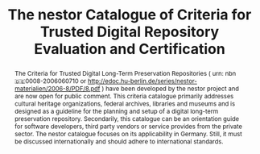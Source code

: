 ---
abstract: 'The Criteria for Trusted Digital Long-Term Preservation Repositories (
  urn: nbn:de:0008-2006060710 or http://edoc.hu-berlin.de/series/nestor-materialien/2006-8/PDF/8.pdf
  ) have been developed by the nestor project and are now open for public comment.
  This criteria catalogue primarily addresses cultural heritage organizations, federal
  archives, libraries and museums and is designed as a guideline for the planning
  and setup of a digital long-term preservation repository. Secondarily, this catalogue
  can be an orientation guide for software developers, third party vendors or service
  provides from the private sector. The nestor catalogue focuses on its applicability
  in Germany. Still, it must be discussed internationally and should adhere to international
  standards.'
creators:
- Dobratz, Susanne
- Strathmann, Stefan
- Schoger, Astrid
date: null
document_url: https://services.phaidra.univie.ac.at/api/object/o:294549/download
grand_parent: iPRES
institutions: []
keywords:
- ithaca
landing_page_url: https://phaidra.univie.ac.at/o:294549
language: eng
layout: publication
license: CC BY-SA 3.0 AT
notes_url: null
parent: iPRES 2006
publication_type: presentation
size: 189093
slides_url: null
source_name: iPRES
title: The nestor Catalogue of Criteria for Trusted Digital Repository Evaluation
  and Certification
year: 2006
---